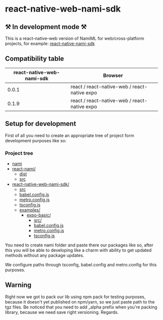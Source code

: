 # react-native-web-nami-sdk

## ⚒ In development mode ⚒

This is a react-native-web version of NamiML for web/cross-platform projects, for example: [react-native-nami-sdk](https://github.com/namiml/react-native-nami-sdk)

## Compatibility table

| react-native-web-nami-sdk | Browser                                      |
|-------|-------------------------------------------------------------|
| 0.0.1 |                react / react-native-web / react-native expo |
| 0.1.9 |                react / react-native-web / react-native expo |


## Setup for development

First of all you need to create an appropriate tree of project form development purposes like so:

### Project tree
* [nami]()
* [react-nami/]()
    * [dist]()
    * [src]()
* [react-native-web-nami-sdk/]()
  * [src]()
  * [babel.config.js]()
  * [metro.config.js]()
  * [tsconfig.js]()
  * [examples/]()
    *  [expo-basic/]()
          * [src/]()
          * [babel.config.js]()
          * [metro.config.js]()
          * [tsconfig.js]()

You need to create nami folder and paste there our packages like so, after this you will be able to developing like a charm with ability to get updated methods without any package updates.

We configure paths through tsconfig, babel.config and metro.config for this purposes.


## Warning

Right now we got to pack our lib using npm pack for testing purposes, because it doesn't yet published on npm/yarn, so we just paste path to the tgz files.
Be noticed that you need to add _alpha prefix when you're packing library, because we need save right versioning.
Regards.
